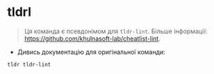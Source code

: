# tldrl

> Ця команда є псевдонімом для `tldr-lint`.
> Більше інформації: <https://github.com/khulnasoft-lab/cheatlist-lint>.

- Дивись документацію для оригінальної команди:

`tldr tldr-lint`
